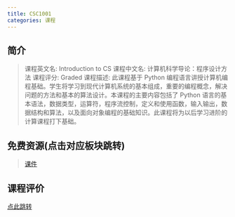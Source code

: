 ```yaml
---
title: CSC1001
categories: 课程
---
```


## 简介

> 课程英文名: Introduction to CS
> 课程中文名: 计算机科学导论：程序设计方法
> 课程评分: Graded
> 课程描述: 此课程基于 Python 编程语言讲授计算机编程基础。学生将学习到现代计算机系统的基本组成，重要的编程概念，解决问题的方法和基本的算法设计。本课程的主要内容包括了 Python 语言的基本语法，数据类型，运算符，程序流控制，定义和使用函数，输入输出，数据结构和算法，以及面向对象编程的基础知识。此课程将为以后学习进阶的计算课程打下基础。

## 免费资源(点击对应板块跳转)

> [课件](https://github.com/dsanying/CUHKSZ_course/tree/main/CSC1001/Courseware)

## 课程评价

[点此跳转](https://dsanying.github.io/cuhksz/course-evaluation/)